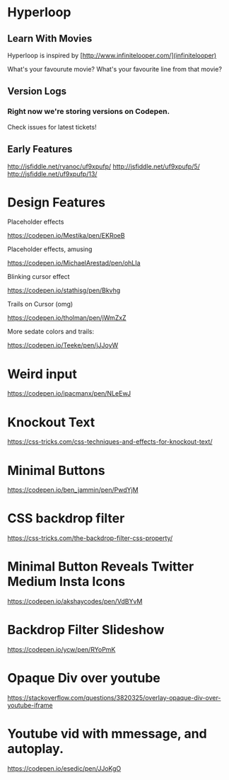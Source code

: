 # Hyperloop
## Learn With Movies

Hyperloop is inspired by [http://www.infinitelooper.com/](infinitelooper)

What's your favourute movie?
What's your favourite line from that movie?

## Version Logs

### Right now we're storing versions on Codepen.

Check issues for latest tickets!


## Early Features

http://jsfiddle.net/ryanoc/uf9xpufp/
http://jsfiddle.net/uf9xpufp/5/
http://jsfiddle.net/uf9xpufp/13/

# Design Features

Placeholder effects

https://codepen.io/Mestika/pen/EKRoeB

Placeholder effects, amusing

https://codepen.io/MichaelArestad/pen/ohLIa

Blinking cursor effect

https://codepen.io/stathisg/pen/Bkvhg

Trails on Cursor (omg)

https://codepen.io/tholman/pen/jWmZxZ

More sedate colors and trails:

https://codepen.io/Teeke/pen/jJJoyW

# Weird input

https://codepen.io/ipacmanx/pen/NLeEwJ

# Knockout Text

https://css-tricks.com/css-techniques-and-effects-for-knockout-text/

# Minimal Buttons

https://codepen.io/ben_jammin/pen/PwdYjM

# CSS backdrop filter

https://css-tricks.com/the-backdrop-filter-css-property/

# Minimal Button Reveals Twitter Medium Insta Icons

https://codepen.io/akshaycodes/pen/VdBYvM

# Backdrop Filter Slideshow

https://codepen.io/ycw/pen/RYoPmK

# Opaque Div over youtube

https://stackoverflow.com/questions/3820325/overlay-opaque-div-over-youtube-iframe

# Youtube vid with mmessage, and autoplay.

https://codepen.io/esedic/pen/JJoKgO





